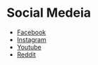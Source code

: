 # Social Medeia
- [Facebook](https://www.facebook.com/fraser.jones.14473)
- [Instagram](https://www.instagram.com/fraser.finn/?hl=en)
- [Youtube](https://www.youtube.com/channel/UCee1LfSndUvTEVQkHuSvHXQ?view_as=subscriber)
- [Reddit](https://www.reddit.com/user/New_World_Games)
